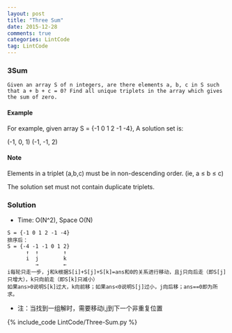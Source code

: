 ```yaml
---
layout: post
title: "Three Sum"
date: 2015-12-28
comments: true
categories: LintCode
tag: LintCode
---
```


### 3Sum

`Given an array S of n integers, are there elements a, b, c in S such that a + b + c = 0? Find all unique triplets in the array which gives the sum of zero.`

#### Example
For example, given array S = {-1 0 1 2 -1 -4}, A solution set is:

(-1, 0, 1)
(-1, -1, 2)


#### Note
Elements in a triplet (a,b,c) must be in non-descending order. (ie, a ≤ b ≤ c)

The solution set must not contain duplicate triplets.
<!-- more -->


### Solution
* Time: O(N^2), Space O(N)

```
S = {-1 0 1 2 -1 -4}
排序后：
S = {-4 -1 -1 0 1 2}
      ↑  ↑        ↑
      i  j        k
         →        ←
i每轮只走一步，j和k根据S[i]+S[j]+S[k]=ans和0的关系进行移动，且j只向后走（即S[j]只增大），k只向前走（即S[k]只减小）
如果ans>0说明S[k]过大，k向前移；如果ans<0说明S[j]过小，j向后移；ans==0即为所求。
```
* 注：当找到一组解时，需要移动i,j到下一个非重复位置 

{% include_code LintCode/Three-Sum.py %}
